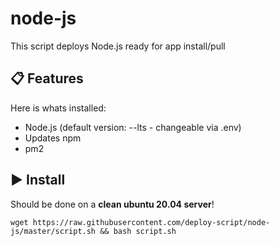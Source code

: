 # node-js

This script deploys Node.js ready for app install/pull

## :clipboard: Features

Here is whats installed:

 - Node.js (default version: --lts - changeable via .env)
 - Updates npm
 - pm2
 
## :arrow_forward: Install

Should be done on a **clean ubuntu 20.04 server**!

```
wget https://raw.githubusercontent.com/deploy-script/node-js/master/script.sh && bash script.sh
```
